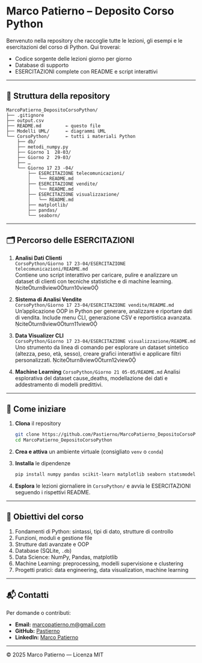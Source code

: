 
# Marco Patierno – Deposito Corso Python

Benvenuto nella repository che raccoglie tutte le lezioni, gli esempi e le esercitazioni del corso di Python. Qui troverai:

- Codice sorgente delle lezioni giorno per giorno
- Database di supporto
- ESERCITAZIONI complete con README e script interattivi

---

## 📁 Struttura della repository

```
MarcoPatierno_DepositoCorsoPython/
├── .gitignore
├── output.csv
├── README.md         ← questo file  
├── Modelli UML/      ← diagrammi UML  
└── CorsoPython/      ← tutti i materiali Python
    ├── db/  
    ├── metodi_numpy.py  
    ├── Giorno 1  28-03/  
    ├── Giorno 2  29-03/  
    ├── …  
    └── Giorno 17 23 -04/  
        ├── ESERCITAZIONE telecomunicazioni/  
        │   └── README.md  
        ├── ESERCITAZIONE vendite/  
        │   └── README.md  
        ├── ESERCITAZIONE visualizzazione/  
        │   └── README.md  
        ├── matplotlib/  
        ├── pandas/  
        └── seaborn/  
```

---

## 🗂 Percorso delle ESERCITAZIONI

1. **Analisi Dati Clienti**  
   `CorsoPython/Giorno 17 23-04/ESERCITAZIONE telecomunicazioni/README.md`  
   Contiene uno script interattivo per caricare, pulire e analizzare un dataset di clienti con tecniche statistiche e di machine learning. citeturn8view0turn10view0

2. **Sistema di Analisi Vendite**  
   `CorsoPython/Giorno 17 23-04/ESERCITAZIONE vendite/README.md`  
   Un’applicazione OOP in Python per generare, analizzare e riportare dati di vendita. Include menu CLI, generazione CSV e reportistica avanzata. citeturn8view0turn11view0

3. **Data Visualizer CLI**  
   `CorsoPython/Giorno 17 23-04/ESERCITAZIONE visualizzazione/README.md`  
   Uno strumento da linea di comando per esplorare un dataset sintetico (altezza, peso, età, sesso), creare grafici interattivi e applicare filtri personalizzati. citeturn8view0turn12view0

4. **Machine Learning**
   `CorsoPython/Giorno 21 05-05/README.md`
   Analisi esplorativa del dataset cause_deaths, modellazione dei dati e addestramento di modelli predittivi.
---

## 🚀 Come iniziare

1. **Clona** il repository  
   ```bash
   git clone https://github.com/Pastierno/MarcoPatierno_DepositoCorsoPython.git
   cd MarcoPatierno_DepositoCorsoPython
   ```

2. **Crea e attiva** un ambiente virtuale (consigliato `venv` o `conda`)

3. **Installa** le dipendenze  
   ```bash
   pip install numpy pandas scikit-learn matplotlib seaborn statsmodels kneed
   ```

4. **Esplora** le lezioni giornaliere in `CorsoPython/` e avvia le ESERCITAZIONI seguendo i rispettivi README.

---

## 🎯 Obiettivi del corso

1. Fondamenti di Python: sintassi, tipi di dato, strutture di controllo  
2. Funzioni, moduli e gestione file  
3. Strutture dati avanzate e OOP  
4. Database (SQLite, `.db`)  
5. Data Science: NumPy, Pandas, matplotlib  
6. Machine Learning: preprocessing, modelli supervisione e clustering  
7. Progetti pratici: data engineering, data visualization, machine learning

---

## 📬 Contatti

Per domande o contributi:
- **Email:** marcopatierno.m@gmail.com 
- **GitHub:** [Pastierno](https://github.com/Pastierno)  
- **LinkedIn:** [Marco Patierno](www.linkedin.com/in/marco-patierno-a933a6352)  

---

© 2025 Marco Patierno — Licenza MIT  
```
